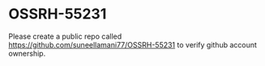 # OSSRH-55231
Please create a public repo called https://github.com/suneellamani77/OSSRH-55231 to verify github account ownership.
